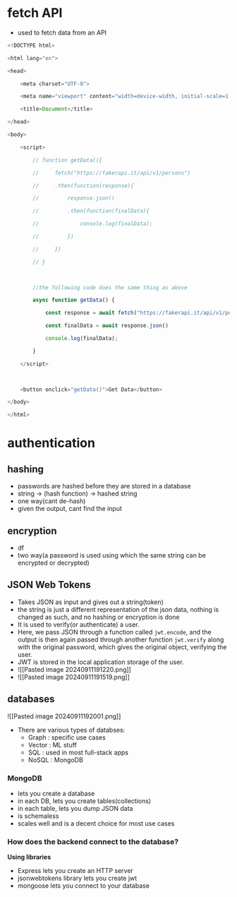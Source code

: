 # fetch API
- used to fetch data from an API
```js
<!DOCTYPE html>

<html lang="en">

<head>

    <meta charset="UTF-8">

    <meta name="viewport" content="width=device-width, initial-scale=1.0">

    <title>Document</title>

</head>

<body>

    <script>

        // function getData(){

        //     fetch("https://fakerapi.it/api/v1/persons")

        //     .then(function(response){

        //         response.json()

        //         .then(function(finalData){

        //             console.log(finalData);

        //         })

        //     })

        // }

  

        //the following code does the same thing as above

        async function getData() {

            const response = await fetch("https://fakerapi.it/api/v1/persons");

            const finalData = await response.json()

            console.log(finalData);

        }

    </script>

  

    <button onclick="getData()">Get Data</button>

</body>

</html>
```

# authentication
## hashing 
- passwords are hashed before they are stored in a database
- string -> (hash function) -> hashed string
- one way(cant de-hash)
- given the output, cant find the input
## encryption
- df
- two way(a password is used using which the same string can be encrypted or decrypted)

## JSON Web Tokens
- Takes JSON as input and gives out a string(token)
- the string is just a different representation of the json data, nothing is changed as such, and no hashing or encryption is done
- It is used to verify(or authenticate) a user.
- Here, we pass JSON through a function called `jwt.encode`, and the output is then again passed through another function `jwt.verify` along with the original password, which gives the original object, verifying the user.
- JWT is stored in the local application storage of the user.
- ![[Pasted image 20240911191220.png]]
- ![[Pasted image 20240911191519.png]]

## databases
![[Pasted image 20240911192001.png]]

- There are various types of databses:
	- Graph : specific use cases
	- Vector : ML stuff
	- SQL : used in most full-stack apps
	- NoSQL : MongoDB

### MongoDB
- lets you create a database
- in each DB, lets you create tables(collections)
- in each table, lets you dump JSON data
- is schemaless
- scales well and is a decent choice for most use cases

### How does the backend connect to the database?
**Using libraries**
- Express lets you create an HTTP server
- jsonwebtokens library lets you create jwt
- mongoose lets you connect to your database
